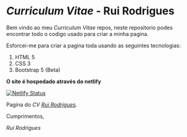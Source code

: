 # *Curriculum Vitae* - Rui Rodrigues

Bem vindo ao meu *Curriculum Vitae* repos, neste repositorio podes encontrar todo o codigo usado para criar a minha pagina.

Esforcei-me para criar a pagina toda usando as seguintes tecnologias:
1. HTML 5
2. CSS 3
3. Bootstrap 5 (Beta)

**O site é hospedado através do netlify**

[![Netlify Status](https://api.netlify.com/api/v1/badges/c242a11d-0366-4bf2-8d7d-8d14a564456c/deploy-status)](https://app.netlify.com/sites/ruirodrigues/deploys)

Pagina do *CV [Rui Rodrigues](https://ruirodrigues.netlify.app/).*

Cumprimentos,

*Rui Rodrigues*
